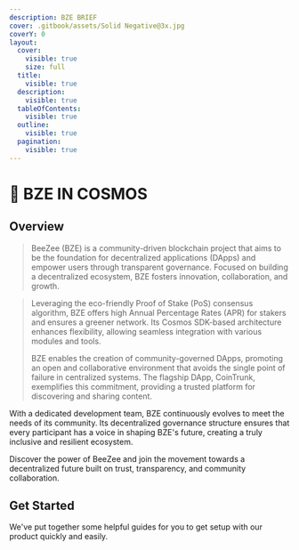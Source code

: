 ```yaml
---
description: BZE BRIEF
cover: .gitbook/assets/Solid Negative@3x.jpg
coverY: 0
layout:
  cover:
    visible: true
    size: full
  title:
    visible: true
  description:
    visible: true
  tableOfContents:
    visible: true
  outline:
    visible: true
  pagination:
    visible: true
---
```


# 👋 BZE IN COSMOS

## Overview

> BeeZee (BZE) is a community-driven blockchain project that aims to be the foundation for decentralized applications (DApps) and empower users through transparent governance. Focused on building a decentralized ecosystem, BZE fosters innovation, collaboration, and growth.

> Leveraging the eco-friendly Proof of Stake (PoS) consensus algorithm, BZE offers high Annual Percentage Rates (APR) for stakers and ensures a greener network. Its Cosmos SDK-based architecture enhances flexibility, allowing seamless integration with various modules and tools.
>
> BZE enables the creation of community-governed DApps, promoting an open and collaborative environment that avoids the single point of failure in centralized systems. The flagship DApp, CoinTrunk, exemplifies this commitment, providing a trusted platform for discovering and sharing content.

With a dedicated development team, BZE continuously evolves to meet the needs of its community. Its decentralized governance structure ensures that every participant has a voice in shaping BZE's future, creating a truly inclusive and resilient ecosystem.

Discover the power of BeeZee and join the movement towards a decentralized future built on trust, transparency, and community collaboration.

## Get Started

We've put together some helpful guides for you to get setup with our product quickly and easily.
